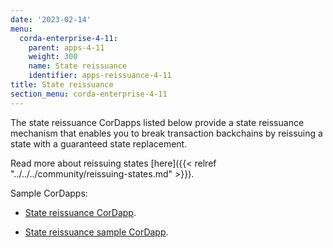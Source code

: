 ```yaml
---
date: '2023-02-14'
menu:
  corda-enterprise-4-11:
    parent: apps-4-11
    weight: 300
    name: State reissuance
    identifier: apps-reissuance-4-11
title: State reissuance
section_menu: corda-enterprise-4-11
---
```


The state reissuance CorDapps listed below provide a state reissuance mechanism that enables you to break transaction backchains by reissuing a state with a guaranteed state replacement.

Read more about reissuing states [here]({{< relref "../../../community/reissuing-states.md" >}}).

Sample CorDapps:

* [State reissuance CorDapp](https://github.com/corda/reissue-cordapp).

* [State reissuance sample CorDapp](https://github.com/corda/reissue-sample-cordapp).
